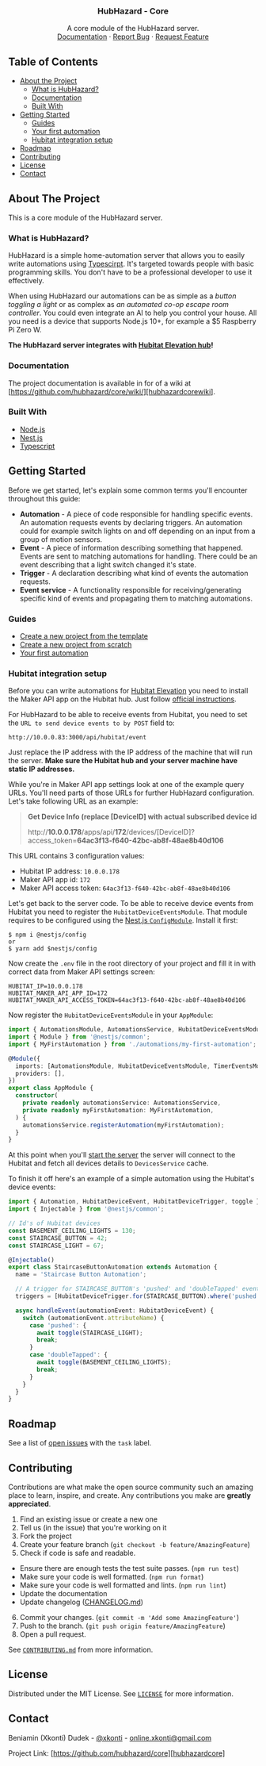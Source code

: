 <p align="center">
  <!-- LOGO
  <a href="https://github.com/hubhazard/core">
    <img src="images/logo.png" alt="Logo" width="80" height="80">
  </a>
  -->
  <h3 align="center">HubHazard - Core</h3>
  <p align="center">
    A core module of the HubHazard server.
    <br />
    <a href="https://github.com/hubhazard/core/wiki">Documentation</a>
    ·
    <a href="https://github.com/hubhazard/core/issues">Report Bug</a>
    ·
    <a href="https://github.com/hubhazard/core/issues">Request Feature</a>
  </p>
</p>

<!-- TABLE OF CONTENTS -->

## Table of Contents

- [About the Project](#about-the-project)
  - [What is HubHazard?](#what-is-hubhazard)
  - [Documentation](#documentation)
  - [Built With](#built-with)
- [Getting Started](#getting-started)
  - [Guides](#guides)
  - [Your first automation](#your-first-automation)
  - [Hubitat integration setup](#hubitat-integration-setup)
- [Roadmap](#roadmap)
- [Contributing](#contributing)
- [License](#license)
- [Contact](#contact)

<!-- ABOUT THE PROJECT -->

## About The Project

This is a core module of the HubHazard server.

### What is HubHazard?

HubHazard is a simple home-automation server that allows you to easily write automations using [Typescirpt][typescript].
It's targeted towards people with basic programming skills. You don't have to be a professional developer to use it
effectively.

When using HubHazard our automations can be as simple as a _button toggling a light_ or as complex as _an automated
co-op escape room controller_. You could even integrate an AI to help you control your house. All you need is a device
that supports Node.js 10+, for example a $5 Raspberry Pi Zero W.

**The HubHazard server integrates with [Hubitat Elevation hub][hubitat]!**

### Documentation

The project documentation is available in for of a wiki at [https://github.com/hubhazard/core/wiki/][hubhazardcorewiki].

### Built With

- [Node.js][nodejs]
- [Nest.js][nestjs]
- [Typescript][typescript]

## Getting Started

Before we get started, let's explain some common terms you'll encounter throughout this guide:

- **Automation** - A piece of code responsible for handling specific events. An automation requests events by declaring
  triggers. An automation could for example switch lights on and off depending on an input from a group of motion sensors.
- **Event** - A piece of information describing something that happened. Events are sent to matching automations for
  handling. There could be an event describing that a light switch changed it's state.
- **Trigger** - A declaration describing what kind of events the automation requests.
- **Event service** - A functionality responsible for receiving/generating specific kind of events and propagating
  them to matching automations.
  
### Guides

- [Create a new project from the template](https://github.com/hubhazard/hubhazard-basic-template)
- [Create a new project from scratch](https://github.com/hubhazard/core/wiki/Create-new-project-from-scratch)
- [Your first automation](https://github.com/hubhazard/core/wiki/Your-first-automation)

### Hubitat integration setup

Before you can write automations for [Hubitat Elevation][hubitat] you need to install the Maker API app on
the Hubitat hub. Just follow [official instructions][makerapi].

For HubHazard to be able to receive events from Hubitat, you need to set the `URL to send device events to by POST`
field to:

`http://10.0.0.83:3000/api/hubitat/event`

Just replace the IP address with the IP address of the machine that will run the server. **Make sure the Hubitat hub and
your server machine have static IP addresses.**

While you're in Maker API app settings look at one of the example query URLs. You'll need parts of those URLs for
further HubHazard configuration. Let's take following URL as an example:

> **Get Device Info (replace [DeviceID] with actual subscribed device id**
>
> http://**10.0.0.178**/apps/api/**172**/devices/[DeviceID]?access_token=**64ac3f13-f640-42bc-ab8f-48ae8b40d106**

This URL contains 3 configuration values:

- Hubitat IP address: `10.0.0.178`
- Maker API app id: `172`
- Maker API access token: `64ac3f13-f640-42bc-ab8f-48ae8b40d106`

Let's get back to the server code. To be able to receive device events from Hubitat you need to register the
`HubitatDeviceEventsModule`. That module requires to be configured using the [Nest.js `ConfigModule`][nestjsconfig]. Install it first:

```
$ npm i @nestjs/config
or
$ yarn add $nestjs/config
```

Now create the `.env` file in the root directory of your project and fill it in with correct data from Maker API
settings screen:

```dotenv
HUBITAT_IP=10.0.0.178
HUBITAT_MAKER_API_APP_ID=172
HUBITAT_MAKER_API_ACCESS_TOKEN=64ac3f13-f640-42bc-ab8f-48ae8b40d106
```

Now register the `HubitatDeviceEventsModule` in your `AppModule`:

```ts
import { AutomationsModule, AutomationsService, HubitatDeviceEventsModule, TimerEventsModule } from '@hubhazard/core';
import { Module } from '@nestjs/common';
import { MyFirstAutomation } from './automations/my-first-automation';

@Module({
  imports: [AutomationsModule, HubitatDeviceEventsModule, TimerEventsModule],
  providers: [],
})
export class AppModule {
  constructor(
    private readonly automationsService: AutomationsService,
    private readonly myFirstAutomation: MyFirstAutomation,
  ) {
    automationsService.registerAutomation(myFirstAutomation);
  }
}
```

At this point when you'll [start the server][nestjsstart] the server will
connect to the Hubitat and fetch all devices details to `DevicesService` cache.

To finish it off here's an example of a simple automation using the Hubitat's device events:

```ts
import { Automation, HubitatDeviceEvent, HubitatDeviceTrigger, toggle } from '@hubhazard/core';
import { Injectable } from '@nestjs/common';

// Id's of Hubitat devices
const BASEMENT_CEILING_LIGHTS = 130;
const STAIRCASE_BUTTON = 42;
const STAIRCASE_LIGHT = 67;

@Injectable()
export class StaircaseButtonAutomation extends Automation {
  name = 'Staircase Button Automation';

  // A trigger for STAIRCASE_BUTTON's 'pushed' and 'doubleTapped' events
  triggers = [HubitatDeviceTrigger.for(STAIRCASE_BUTTON).where('pushed').changes().andWhere('doubleTapped').changes()];

  async handleEvent(automationEvent: HubitatDeviceEvent) {
    switch (automationEvent.attributeName) {
      case 'pushed': {
        await toggle(STAIRCASE_LIGHT);
        break;
      }
      case 'doubleTapped': {
        await toggle(BASEMENT_CEILING_LIGHTS);
        break;
      }
    }
  }
}
```

## Roadmap

See a list of [open issues][tasks] with the `task` label.

## Contributing

Contributions are what make the open source community such an amazing place to learn, inspire,
and create. Any contributions you make are **greatly appreciated**.

1. Find an existing issue or create a new one
2. Tell us (in the issue) that you're working on it
3. Fork the project
4. Create your feature branch (`git checkout -b feature/AmazingFeature`)
5. Check if code is safe and readable.

- Ensure there are enough tests the test suite passes. (`npm run test`)
- Make sure your code is well formatted. (`npm run format`)
- Make sure your code is well formatted and lints. (`npm run lint`)
- Update the documentation
- Update changelog ([CHANGELOG.md][changelogfile])

6. Commit your changes. (`git commit -m 'Add some AmazingFeature'`)
7. Push to the branch. (`git push origin feature/AmazingFeature`)
8. Open a pull request.

See [`CONTRIBUTING.md`][contributingfile] from more information.

## License

Distributed under the MIT License. See [`LICENSE`][licensefile] for more information.

## Contact

Beniamin (Xkonti) Dudek - [@xkonti][twitterxkonti] - online.xkonti@gmail.com

Project Link: [https://github.com/hubhazard/core][hubhazardcore]

<!-- MARKDOWN LINKS & IMAGES -->

[licensefile]: ./LICENSE
[contributingfile]: ./CONTRIBUTING.md
[changelogfile]: ./CHANGELOG.md
[hubitat]: https://hubitat.com/
[makerapi]: https://docs.hubitat.com/index.php?title=Maker_API
[nodejs]: https://nodejs.org/en/
[nodejsreleases]: https://nodejs.org/en/about/releases/
[nodejsdownload]: https://nodejs.org/en/download/
[nestjs]: https://nestjs.com/
[nestjsinstallation]: https://docs.nestjs.com/#installation
[nestjsmodules]: https://docs.nestjs.com/modules
[nestjsstart]: https://docs.nestjs.com/cli/usages#nest-start
[nestjsconfig]: https://docs.nestjs.com/techniques/configuration
[typescript]: https://www.typescriptlang.org/
[tasks]: https://github.com/hubhazard/core/labels/task
[twitterxkonti]: https://twitter.com/xkonti
[hubhazardcore]: https://github.com/hubhazard/core
[hubhazardcorewiki]: https://github.com/hubhazard/core/wiki
[hubhazardtemplate]: https://github.com/hubhazard/hubhazard-basic-template
